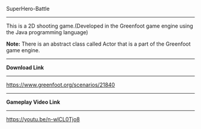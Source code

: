 
SuperHero-Battle

-----

This is a 2D shooting game.(Developed in the Greenfoot game engine  using the Java programming language)

<b>Note:</b> There is an abstract class called Actor that is a part of the Greenfoot game engine.

-----

<b>Download Link</b>

-----

https://www.greenfoot.org/scenarios/21840

-----

<b>Gameplay Video Link</b>

-----

https://youtu.be/n-wlCL0Tjo8



